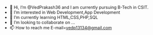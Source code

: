 - 👋 Hi, I’m @VedPrakash36 and I am currently pursuing B-Tech in CSIT.
- 👀 I’m interested in Web Development,App Development 
- 🌱 I’m currently learning HTML,CSS,PHP,SQL
- 💞️ I’m looking to collaborate on ...
- 📫 How to reach me E-mail=vedp13134@gmail.com

<!---
VedPrakash36/VedPrakash36 is a ✨ special ✨ repository because its `README.md` (this file) appears on your GitHub profile.
You can click the Preview link to take a look at your changes.
--->
